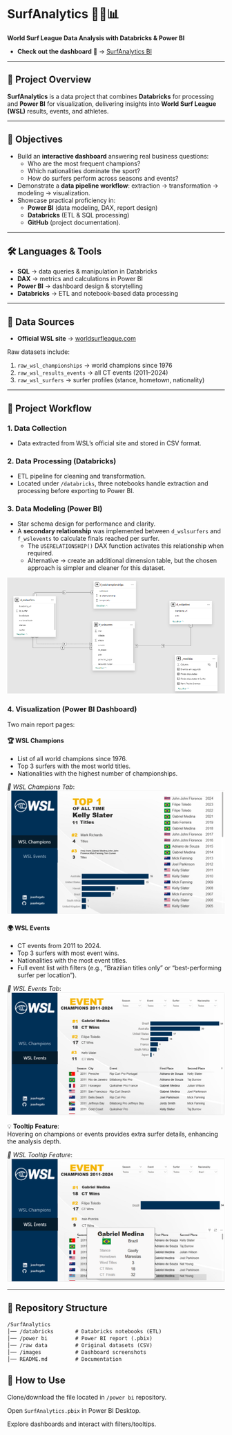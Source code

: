# SurfAnalytics 🏄‍♂️📊  
**World Surf League Data Analysis with Databricks & Power BI**

- **Check out the dashboard** 🧐 →  [SurfAnalytics BI](https://app.powerbi.com/view?r=eyJrIjoiMWI3ZGEzMGMtNGJhMC00NGI1LTk3NTYtYjg5Y2JhYjg3MTk0IiwidCI6ImZiYmE0ZjhmLWYzNmUtNDUzNC04ZWZiLThhOWU1ODU4YTk4ZSJ9)


---

## 📌 Project Overview  
**SurfAnalytics** is a data project that combines **Databricks** for processing and **Power BI** for visualization, delivering insights into **World Surf League (WSL)** results, events, and athletes.  

---

## 🎯 Objectives
- Build an **interactive dashboard** answering real business questions:  
  - Who are the most frequent champions?  
  - Which nationalities dominate the sport?  
  - How do surfers perform across seasons and events?  
- Demonstrate a **data pipeline workflow**: extraction → transformation → modeling → visualization.  
- Showcase practical proficiency in:  
  - **Power BI** (data modeling, DAX, report design)  
  - **Databricks** (ETL & SQL processing)  
  - **GitHub** (project documentation).  

---

## 🛠️ Languages & Tools
- **SQL** → data queries & manipulation in Databricks  
- **DAX** → metrics and calculations in Power BI  
- **Power BI** → dashboard design & storytelling  
- **Databricks** → ETL and notebook-based data processing  

---

## 📂 Data Sources
- **Official WSL site** → [worldsurfleague.com](https://www.worldsurfleague.com)  

Raw datasets include:  
1. `raw_wsl_championships` → world champions since 1976  
2. `raw_wsl_results_events` → all CT events (2011–2024)  
3. `raw_wsl_surfers` → surfer profiles (stance, hometown, nationality)  

---

## 🔄 Project Workflow
### 1. **Data Collection**
- Data extracted from WSL’s official site and stored in CSV format.  

### 2. **Data Processing (Databricks)**
- ETL pipeline for cleaning and transformation.  
- Located under `/databricks`, three notebooks handle extraction and processing before exporting to Power BI.  

### 3. **Data Modeling (Power BI)**
- Star schema design for performance and clarity.  
- A **secondary relationship** was implemented between `d_wslsurfers` and `f_wslevents` to calculate finals reached per surfer.  
  - The `USERELATIONSHIP()` DAX function activates this relationship when required.  
  - Alternative → create an additional dimension table, but the chosen approach is simpler and cleaner for this dataset.
 
![📌 Model in the Dashboard:](https://github.com/joaofregato/SurfAnalytics/blob/main/imagens/modelo.png)

### 4. **Visualization (Power BI Dashboard)**
Two main report pages:  

#### 🏆 **WSL Champions**
- List of all world champions since 1976.  
- Top 3 surfers with the most world titles.  
- Nationalities with the highest number of championships.

*📌 WSL Champions Tab*:
![📌 WSL Champions Tab:](https://github.com/joaofregato/SurfAnalytics/blob/main/imagens/WSL%20Champions.png)

#### 🌍 **WSL Events**
- CT events from 2011 to 2024.  
- Top 3 surfers with most event wins.  
- Nationalities with the most event titles.  
- Full event list with filters (e.g., “Brazilian titles only” or “best-performing surfer per location”).

*📌 WSL Events Tab*:
![📌 WSL Events Tab:](https://github.com/joaofregato/SurfAnalytics/blob/main/imagens/Wsl%20Events.png)

💡 **Tooltip Feature**:  
Hovering on champions or events provides extra surfer details, enhancing the analysis depth.  

*📌 WSL Tooltip Feature*:
![📌 WSL Tooltip Feature:](https://github.com/joaofregato/SurfAnalytics/blob/main/imagens/WSL%20tooltip.png)

---

## 📁 Repository Structure
```plaintext
/SurfAnalytics
│── /databricks       # Databricks notebooks (ETL)
│── /power bi         # Power BI report (.pbix)
│── /raw data         # Original datasets (CSV)
│── /images           # Dashboard screenshots
│── README.md         # Documentation
````

## 🚀 How to Use

Clone/download the file located in `/power bi` repository.

Open `SurfAnalytics.pbix` in Power BI Desktop.

Explore dashboards and interact with filters/tooltips.














